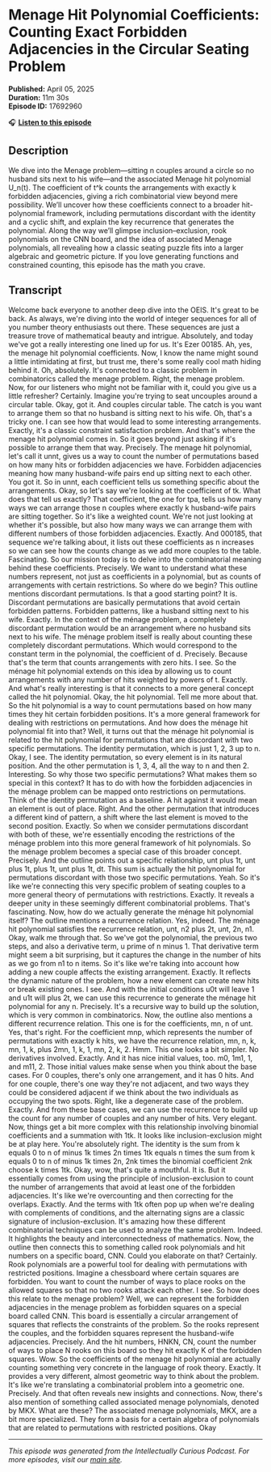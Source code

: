 # Menage Hit Polynomial Coefficients: Counting Exact Forbidden Adjacencies in the Circular Seating Problem

**Published:** April 05, 2025  
**Duration:** 11m 30s  
**Episode ID:** 17692960

🎧 **[Listen to this episode](https://intellectuallycurious.buzzsprout.com/2529712/episodes/17692960-menage-hit-polynomial-coefficients-counting-exact-forbidden-adjacencies-in-the-circular-seating-problem)**

## Description

We dive into the Menage problem—sitting n couples around a circle so no husband sits next to his wife—and the associated Menage hit polynomial U_n(t). The coefficient of t^k counts the arrangements with exactly k forbidden adjacencies, giving a rich combinatorial view beyond mere possibility. We’ll uncover how these coefficients connect to a broader hit-polynomial framework, including permutations discordant with the identity and a cyclic shift, and explain the key recurrence that generates the polynomial. Along the way we’ll glimpse inclusion–exclusion, rook polynomials on the CNN board, and the idea of associated Menage polynomials, all revealing how a classic seating puzzle fits into a larger algebraic and geometric picture. If you love generating functions and constrained counting, this episode has the math you crave.

## Transcript

Welcome back everyone to another deep dive into the OEIS. It's great to be back. As always, we're diving into the world of integer sequences for all of you number theory enthusiasts out there. These sequences are just a treasure trove of mathematical beauty and intrigue. Absolutely, and today we've got a really interesting one lined up for us. It's Ezer 00185. Ah, yes, the menage hit polynomial coefficients. Now, I know the name might sound a little intimidating at first, but trust me, there's some really cool math hiding behind it. Oh, absolutely. It's connected to a classic problem in combinatorics called the menage problem. Right, the menage problem. Now, for our listeners who might not be familiar with it, could you give us a little refresher? Certainly. Imagine you're trying to seat uncouples around a circular table. Okay, got it. And couples circular table. The catch is you want to arrange them so that no husband is sitting next to his wife. Oh, that's a tricky one. I can see how that would lead to some interesting arrangements. Exactly, it's a classic constraint satisfaction problem. And that's where the menage hit polynomial comes in. So it goes beyond just asking if it's possible to arrange them that way. Precisely. The menage hit polynomial, let's call it unnt, gives us a way to count the number of permutations based on how many hits or forbidden adjacencies we have. Forbidden adjacencies meaning how many husband-wife pairs end up sitting next to each other. You got it. So in unnt, each coefficient tells us something specific about the arrangements. Okay, so let's say we're looking at the coefficient of tk. What does that tell us exactly? That coefficient, the one for tpa, tells us how many ways we can arrange those n couples where exactly k husband-wife pairs are sitting together. So it's like a weighted count. We're not just looking at whether it's possible, but also how many ways we can arrange them with different numbers of those forbidden adjacencies. Exactly. And 000185, that sequence we're talking about, it lists out these coefficients as n increases so we can see how the counts change as we add more couples to the table. Fascinating. So our mission today is to delve into the combinatorial meaning behind these coefficients. Precisely. We want to understand what these numbers represent, not just as coefficients in a polynomial, but as counts of arrangements with certain restrictions. So where do we begin? This outline mentions discordant permutations. Is that a good starting point? It is. Discordant permutations are basically permutations that avoid certain forbidden patterns. Forbidden patterns, like a husband sitting next to his wife. Exactly. In the context of the ménage problem, a completely discordant permutation would be an arrangement where no husband sits next to his wife. The ménage problem itself is really about counting these completely discordant permutations. Which would correspond to the constant term in the polynomial, the coefficient of d. Precisely. Because that's the term that counts arrangements with zero hits. I see. So the ménage hit polynomial extends on this idea by allowing us to count arrangements with any number of hits weighted by powers of t. Exactly. And what's really interesting is that it connects to a more general concept called the hit polynomial. Okay, the hit polynomial. Tell me more about that. So the hit polynomial is a way to count permutations based on how many times they hit certain forbidden positions. It's a more general framework for dealing with restrictions on permutations. And how does the ménage hit polynomial fit into that? Well, it turns out that the ménage hit polynomial is related to the hit polynomial for permutations that are discordant with two specific permutations. The identity permutation, which is just 1, 2, 3 up to n. Okay, I see. The identity permutation, so every element is in its natural position. And the other permutation is 1, 3, 4, all the way to n and then 2. Interesting. So why those two specific permutations? What makes them so special in this context? It has to do with how the forbidden adjacencies in the ménage problem can be mapped onto restrictions on permutations. Think of the identity permutation as a baseline. A hit against it would mean an element is out of place. Right. And the other permutation that introduces a different kind of pattern, a shift where the last element is moved to the second position. Exactly. So when we consider permutations discordant with both of these, we're essentially encoding the restrictions of the ménage problem into this more general framework of hit polynomials. So the ménage problem becomes a special case of this broader concept. Precisely. And the outline points out a specific relationship, unt plus 1t, unt plus 1t, plus 1t, unt plus 1t, dt. This sum is actually the hit polynomial for permutations discordant with those two specific permutations. Yeah. So it's like we're connecting this very specific problem of seating couples to a more general theory of permutations with restrictions. Exactly. It reveals a deeper unity in these seemingly different combinatorial problems. That's fascinating. Now, how do we actually generate the ménage hit polynomial itself? The outline mentions a recurrence relation. Yes, indeed. The ménage hit polynomial satisfies the recurrence relation, unt, n2 plus 2t, unt, 2n, n1. Okay, walk me through that. So we've got the polynomial, the previous two steps, and also a derivative term, u prime of n minus 1. That derivative term might seem a bit surprising, but it captures the change in the number of hits as we go from n1 to n items. So it's like we're taking into account how adding a new couple affects the existing arrangement. Exactly. It reflects the dynamic nature of the problem, how a new element can create new hits or break existing ones. I see. And with the initial conditions u0t will leave 1 and u1t will plus 2t, we can use this recurrence to generate the ménage hit polynomial for any n. Precisely. It's a recursive way to build up the solution, which is very common in combinatorics. Now, the outline also mentions a different recurrence relation. This one is for the coefficients, mn, n of unt. Yes, that's right. For the coefficient mnp, which represents the number of permutations with exactly k hits, we have the recurrence relation, mn, n, k, mn, 1, k, plus 2mn, 1, k, 1, mn, 2, k, 2. Hmm. This one looks a bit simpler. No derivatives involved. Exactly. And it has nice initial values, too. m0, 1m1, 1, and m11, 2. Those initial values make sense when you think about the base cases. For 0 couples, there's only one arrangement, and it has 0 hits. And for one couple, there's one way they're not adjacent, and two ways they could be considered adjacent if we think about the two individuals as occupying the two spots. Right, like a degenerate case of the problem. Exactly. And from these base cases, we can use the recurrence to build up the count for any number of couples and any number of hits. Very elegant. Now, things get a bit more complex with this relationship involving binomial coefficients and a summation with 1tk. It looks like inclusion-exclusion might be at play here. You're absolutely right. The identity is the sum from k equals 0 to n of minus 1k times 2n times 1tk equals n times the sum from k equals 0 to n of minus 1k times 2n, 2nk times the binomial coefficient 2nk choose k times 1tk. Okay, wow, that's quite a mouthful. It is. But it essentially comes from using the principle of inclusion-exclusion to count the number of arrangements that avoid at least one of the forbidden adjacencies. It's like we're overcounting and then correcting for the overlaps. Exactly. And the terms with 1tk often pop up when we're dealing with complements of conditions, and the alternating signs are a classic signature of inclusion-exclusion. It's amazing how these different combinatorial techniques can be used to analyze the same problem. Indeed. It highlights the beauty and interconnectedness of mathematics. Now, the outline then connects this to something called rook polynomials and hit numbers on a specific board, CNN. Could you elaborate on that? Certainly. Rook polynomials are a powerful tool for dealing with permutations with restricted positions. Imagine a chessboard where certain squares are forbidden. You want to count the number of ways to place rooks on the allowed squares so that no two rooks attack each other. I see. So how does this relate to the menage problem? Well, we can represent the forbidden adjacencies in the menage problem as forbidden squares on a special board called CNN. This board is essentially a circular arrangement of squares that reflects the constraints of the problem. So the rooks represent the couples, and the forbidden squares represent the husband-wife adjacencies. Precisely. And the hit numbers, HNKN, CN, count the number of ways to place N rooks on this board so they hit exactly K of the forbidden squares. Wow. So the coefficients of the menage hit polynomial are actually counting something very concrete in the language of rook theory. Exactly. It provides a very different, almost geometric way to think about the problem. It's like we're translating a combinatorial problem into a geometric one. Precisely. And that often reveals new insights and connections. Now, there's also mention of something called associated menage polynomials, denoted by MKX. What are these? The associated menage polynomials, MKX, are a bit more specialized. They form a basis for a certain algebra of polynomials that are related to permutations with restricted positions. Okay

---
*This episode was generated from the Intellectually Curious Podcast. For more episodes, visit our [main site](https://intellectuallycurious.buzzsprout.com).*
